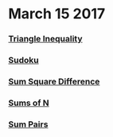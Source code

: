 # March 15 2017
### [Triangle Inequality](https://github.com/WomenWhoCodeNYC/Algorithms/blob/master/challenges/triangleInequality/triangleInequality.md)
### [Sudoku](https://github.com/WomenWhoCodeNYC/Algorithms/blob/master/challenges/sudoku/sudoku.md)
### [Sum Square Difference](https://github.com/WomenWhoCodeNYC/Algorithms/blob/master/challenges/sumSquareDifference/sum_square_difference.md)
### [Sums of N](https://github.com/WomenWhoCodeNYC/Algorithms/blob/master/challenges/latticePaths/latticePaths.md)
### [Sum Pairs](https://github.com/WomenWhoCodeNYC/Algorithms/blob/master/challenges/sumPairs/sumPairs.md)
